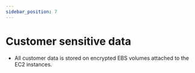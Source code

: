 ```yaml
---
sidebar_position: 7
---
```


# Customer sensitive data
* All customer data is stored on encrypted EBS volumes attached to the EC2 instances.